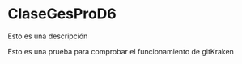 # ClaseGesProD6
Esto es una descripción

Esto es una prueba para comprobar el funcionamiento de gitKraken
